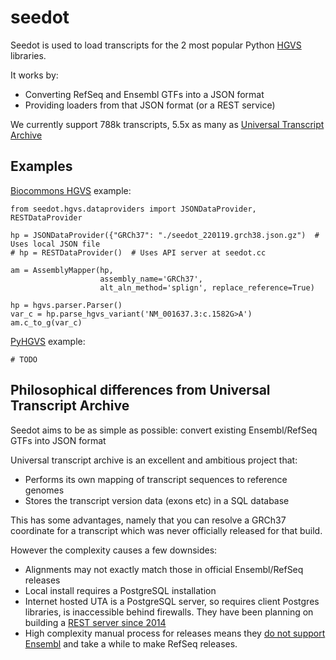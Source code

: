 # seedot

Seedot is used to load transcripts for the 2 most popular Python [HGVS](http://varnomen.hgvs.org/) libraries.

It works by:

* Converting RefSeq and Ensembl GTFs into a JSON format
* Providing loaders from that JSON format (or a REST service)

We currently support 788k transcripts, 5.5x as many as [Universal Transcript Archive](https://github.com/biocommons/uta/)

## Examples

[Biocommons HGVS](https://github.com/biocommons/hgvs) example:

```
from seedot.hgvs.dataproviders import JSONDataProvider, RESTDataProvider

hp = JSONDataProvider({"GRCh37": "./seedot_220119.grch38.json.gz")  # Uses local JSON file
# hp = RESTDataProvider()  # Uses API server at seedot.cc

am = AssemblyMapper(hp,
                    assembly_name='GRCh37',
                    alt_aln_method='splign', replace_reference=True)

hp = hgvs.parser.Parser()
var_c = hp.parse_hgvs_variant('NM_001637.3:c.1582G>A')
am.c_to_g(var_c)
```

[PyHGVS](https://github.com/counsyl/hgvs) example:

```
# TODO
```

## Philosophical differences from Universal Transcript Archive

Seedot aims to be as simple as possible: convert existing Ensembl/RefSeq GTFs into JSON format

Universal transcript archive is an excellent and ambitious project that:

* Performs its own mapping of transcript sequences to reference genomes
* Stores the transcript version data (exons etc) in a SQL database

This has some advantages, namely that you can resolve a GRCh37 coordinate for a transcript which was never officially released for that build.

However the complexity causes a few downsides:

* Alignments may not exactly match those in official Ensembl/RefSeq releases
* Local install requires a PostgreSQL installation
* Internet hosted UTA is a PostgreSQL server, so requires client Postgres libraries, is inaccessible behind firewalls. They have been planning on building a [REST server since 2014](https://github.com/biocommons/uta/issues/164)
* High complexity manual process for releases means they [do not support Ensembl](https://github.com/biocommons/uta/issues/233) and take a while to make RefSeq releases.

